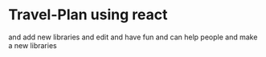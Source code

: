 # Travel-Plan using react

and add new libraries and edit and have fun
and can help people and make a new libraries
